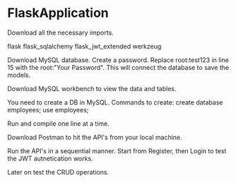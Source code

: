 # FlaskApplication

Download all the necessary imports.

flask
flask_sqlalchemy
flask_jwt_extended
werkzeug

Download MySQL database. Create a password. Replace root:test123 in line 15 with the root:"Your Password".
This will connect the database to save the models.

Download MySQL workbench to view the data and tables.

You need to create a DB in MySQL.
Commands to create:
  create database employees;
  use employees;

Run and compile one line at a time.

Download Postman to hit the API's from your local machine.

Run the API's in a sequential manner. Start from Register, then Login to test the JWT autnetication works.

Later on test the CRUD operations.
